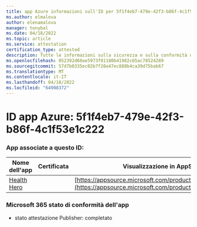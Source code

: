 ```yaml
---
title: app Azure informazioni sull'ID per 5f1f4eb7-479e-42f3-b86f-4c1f53e1c222
ms.author: elmalova
author: elenamalova
manager: tonybal
ms.date: 04/18/2022
ms.topic: article
ms.service: attestation
certification_type: attested
description: Tutte le informazioni sulla sicurezza e sulla conformità disponibili per 5f1f4eb7-479e-42f3-b86f-4c1f53e1c222.
ms.openlocfilehash: 052392d60ae5973f01180b41982c65ac78524289
ms.sourcegitcommit: 57d7b0335ec02b7f20a47ec888b4ca39d75bab67
ms.translationtype: MT
ms.contentlocale: it-IT
ms.lasthandoff: 04/18/2022
ms.locfileid: "64908372"
---
```

# <a name="azure-app-id-5f1f4eb7-479e-42f3-b86f-4c1f53e1c222"></a>ID app Azure: 5f1f4eb7-479e-42f3-b86f-4c1f53e1c222


### <a name="apps-associated-with-this-id"></a>App associate a questo ID:
| **Nome dell'app** | **Certificata** | **Visualizzazione in AppSource** |
|--------------|---------------|-----------------------|
| [Health Hero](../forward/WA200001405.md) |  | [https://appsource.microsoft.com/product/office/WA200001405](https://appsource.microsoft.com/product/office/WA200001405) |

### <a name="microsoft-365-app-compliance-status"></a>Microsoft 365 stato di conformità dell'app
- stato attestazione Publisher: completato
